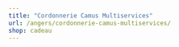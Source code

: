 ```yaml
---
title: "Cordonnerie Camus Multiservices"
url: /angers/cordonnerie-camus-multiservices/
shop: cadeau
---
```

